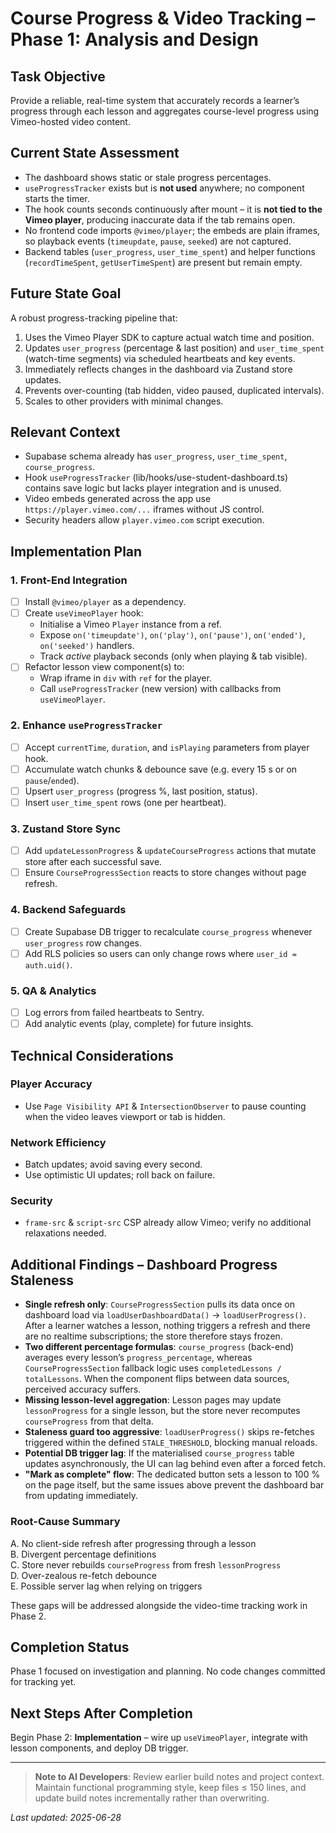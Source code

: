 # Course Progress & Video Tracking – Phase 1: Analysis and Design

## Task Objective
Provide a reliable, real-time system that accurately records a learner’s progress through each lesson and aggregates course-level progress using Vimeo-hosted video content.

## Current State Assessment
- The dashboard shows static or stale progress percentages.
- `useProgressTracker` exists but is **not used** anywhere; no component starts the timer.
- The hook counts seconds continuously after mount – it is **not tied to the Vimeo player**, producing inaccurate data if the tab remains open.
- No frontend code imports `@vimeo/player`; the embeds are plain iframes, so playback events (`timeupdate`, `pause`, `seeked`) are not captured.
- Backend tables (`user_progress`, `user_time_spent`) and helper functions (`recordTimeSpent`, `getUserTimeSpent`) are present but remain empty.

## Future State Goal
A robust progress-tracking pipeline that:
1. Uses the Vimeo Player SDK to capture actual watch time and position.
2. Updates `user_progress` (percentage & last position) and `user_time_spent` (watch-time segments) via scheduled heartbeats and key events.
3. Immediately reflects changes in the dashboard via Zustand store updates.
4. Prevents over-counting (tab hidden, video paused, duplicated intervals).
5. Scales to other providers with minimal changes.

## Relevant Context
- Supabase schema already has `user_progress`, `user_time_spent`, `course_progress`.
- Hook `useProgressTracker` (lib/hooks/use-student-dashboard.ts) contains save logic but lacks player integration and is unused.
- Video embeds generated across the app use `https://player.vimeo.com/...` iframes without JS control.
- Security headers allow `player.vimeo.com` script execution.

## Implementation Plan
### 1. Front-End Integration
- [ ] Install `@vimeo/player` as a dependency.
- [ ] Create `useVimeoPlayer` hook:
  - Initialise a Vimeo `Player` instance from a ref.
  - Expose `on('timeupdate')`, `on('play')`, `on('pause')`, `on('ended')`, `on('seeked')` handlers.
  - Track *active* playback seconds (only when playing & tab visible).
- [ ] Refactor lesson view component(s) to:
  - Wrap iframe in `div` with `ref` for the player.
  - Call `useProgressTracker` (new version) with callbacks from `useVimeoPlayer`.

### 2. Enhance `useProgressTracker`
- [ ] Accept `currentTime`, `duration`, and `isPlaying` parameters from player hook.
- [ ] Accumulate watch chunks & debounce save (e.g. every 15 s or on `pause`/`ended`).
- [ ] Upsert `user_progress` (progress %, last position, status).
- [ ] Insert `user_time_spent` rows (one per heartbeat).

### 3. Zustand Store Sync
- [ ] Add `updateLessonProgress` & `updateCourseProgress` actions that mutate store after each successful save.
- [ ] Ensure `CourseProgressSection` reacts to store changes without page refresh.

### 4. Backend Safeguards
- [ ] Create Supabase DB trigger to recalculate `course_progress` whenever `user_progress` row changes.
- [ ] Add RLS policies so users can only change rows where `user_id = auth.uid()`.

### 5. QA & Analytics
- [ ] Log errors from failed heartbeats to Sentry.
- [ ] Add analytic events (play, complete) for future insights.

## Technical Considerations
### Player Accuracy
- Use `Page Visibility API` & `IntersectionObserver` to pause counting when the video leaves viewport or tab is hidden.

### Network Efficiency
- Batch updates; avoid saving every second.
- Use optimistic UI updates; roll back on failure.

### Security
- `frame-src` & `script-src` CSP already allow Vimeo; verify no additional relaxations needed.

## Additional Findings – Dashboard Progress Staleness

- **Single refresh only**: `CourseProgressSection` pulls its data once on dashboard load via `loadUserDashboardData()` → `loadUserProgress()`. After a learner watches a lesson, nothing triggers a refresh and there are no realtime subscriptions; the store therefore stays frozen.
- **Two different percentage formulas**: `course_progress` (back-end) averages every lesson’s `progress_percentage`, whereas `CourseProgressSection` fallback logic uses `completedLessons / totalLessons`. When the component flips between data sources, perceived accuracy suffers.
- **Missing lesson-level aggregation**: Lesson pages may update `lessonProgress` for a single lesson, but the store never recomputes `courseProgress` from that delta.
- **Staleness guard too aggressive**: `loadUserProgress()` skips re-fetches triggered within the defined `STALE_THRESHOLD`, blocking manual reloads.
- **Potential DB trigger lag**: If the materialised `course_progress` table updates asynchronously, the UI can lag behind even after a forced fetch.
- **"Mark as complete" flow**: The dedicated button sets a lesson to 100 % on the page itself, but the same issues above prevent the dashboard bar from updating immediately.

### Root-Cause Summary
A. No client-side refresh after progressing through a lesson  
B. Divergent percentage definitions  
C. Store never rebuilds `courseProgress` from fresh `lessonProgress`  
D. Over-zealous re-fetch debounce  
E. Possible server lag when relying on triggers

These gaps will be addressed alongside the video-time tracking work in Phase 2.

## Completion Status
Phase 1 focused on investigation and planning. No code changes committed for tracking yet.

## Next Steps After Completion
Begin Phase 2: **Implementation** – wire up `useVimeoPlayer`, integrate with lesson components, and deploy DB trigger.

---
> **Note to AI Developers**: Review earlier build notes and project context. Maintain functional programming style, keep files ≤ 150 lines, and update build notes incrementally rather than overwriting.

_Last updated: 2025-06-28_

